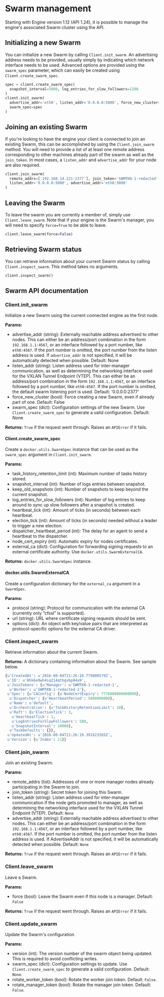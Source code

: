 # Swarm management

Starting with Engine version 1.12 (API 1.24), it is possible to manage the
engine's associated Swarm cluster using the API.

## Initializing a new Swarm

You can initialize a new Swarm by calling `Client.init_swarm`. An advertising
address needs to be provided, usually simply by indicating which network
interface needs to be used. Advanced options are provided using the
`swarm_spec` parameter, which can easily be created using
`Client.create_swarm_spec`.

```python
spec = client.create_swarm_spec(
  snapshot_interval=5000, log_entries_for_slow_followers=1200
)
client.init_swarm(
  advertise_addr='eth0', listen_addr='0.0.0.0:5000', force_new_cluster=False,
  swarm_spec=spec
)
```

## Joining an existing Swarm

If you're looking to have the engine your client is connected to join an
existing Swarm, this can be accomplished by using the `Client.join_swarm`
method. You will need to provide a list of at least one remote address
corresponding to other machines already part of the swarm as well as the
`join_token`. In most cases, a `listen_addr` and `advertise_addr` for your
node are also required.

```python
client.join_swarm(
  remote_addrs=['192.168.14.221:2377'], join_token='SWMTKN-1-redacted',
  listen_addr='0.0.0.0:5000', advertise_addr='eth0:5000'
)
```

## Leaving the Swarm

To leave the swarm you are currently a member of, simply use
`Client.leave_swarm`. Note that if your engine is the Swarm's manager,
you will need to specify `force=True` to be able to leave.

```python
client.leave_swarm(force=False)
```


## Retrieving Swarm status

You can retrieve information about your current Swarm status by calling
`Client.inspect_swarm`. This method takes no arguments.

```python
client.inspect_swarm()
```

## Swarm API documentation

### Client.init_swarm

Initialize a new Swarm using the current connected engine as the first node.

**Params:**

* advertise_addr (string): Externally reachable address advertised to other
  nodes. This can either be an address/port combination in the form
  `192.168.1.1:4567`, or an interface followed by a port number, like
  `eth0:4567`. If the port number is omitted, the port number from the listen
  address is used. If `advertise_addr` is not specified, it will be
  automatically detected when possible. Default: None
* listen_addr (string): Listen address used for inter-manager communication,
  as well as determining the networking interface used for the VXLAN Tunnel
  Endpoint (VTEP). This can either be an address/port combination in the form
  `192.168.1.1:4567`, or an interface followed by a port number, like
  `eth0:4567`. If the port number is omitted, the default swarm listening port
  is used. Default: '0.0.0.0:2377'
* force_new_cluster (bool): Force creating a new Swarm, even if already part of
  one. Default: False
* swarm_spec (dict): Configuration settings of the new Swarm. Use
  `Client.create_swarm_spec` to generate a valid configuration. Default: None

**Returns:** `True` if the request went through. Raises an `APIError` if it
  fails.

#### Client.create_swarm_spec

Create a `docker.utils.SwarmSpec` instance that can be used as the `swarm_spec`
argument in `Client.init_swarm`.

**Params:**

* task_history_retention_limit (int): Maximum number of tasks history stored.
* snapshot_interval (int): Number of logs entries between snapshot.
* keep_old_snapshots (int): Number of snapshots to keep beyond the current
  snapshot.
* log_entries_for_slow_followers (int): Number of log entries to keep around
  to sync up slow followers after a snapshot is created.
* heartbeat_tick (int): Amount of ticks (in seconds) between each heartbeat.
* election_tick (int): Amount of ticks (in seconds) needed without a leader to
  trigger a new election.
* dispatcher_heartbeat_period (int):  The delay for an agent to send a
  heartbeat to the dispatcher.
* node_cert_expiry (int): Automatic expiry for nodes certificates.
* external_ca (dict): Configuration for forwarding signing requests to an
  external certificate authority. Use `docker.utils.SwarmExternalCA`.

**Returns:** `docker.utils.SwarmSpec` instance.

#### docker.utils.SwarmExternalCA

Create a configuration dictionary for the `external_ca` argument in a
`SwarmSpec`.

**Params:**

* protocol (string): Protocol for communication with the external CA (currently
  only “cfssl” is supported).
* url (string): URL where certificate signing requests should be sent.
* options (dict): An object with key/value pairs that are interpreted as
  protocol-specific options for the external CA driver.

### Client.inspect_swarm

Retrieve information about the current Swarm.

**Returns:** A dictionary containing information about the Swarm. See sample
  below.

```python
{u'CreatedAt': u'2016-08-04T21:26:18.779800579Z',
 u'ID': u'8hk6e9wh4iq214qtbgvbp84a9',
 u'JoinTokens': {u'Manager': u'SWMTKN-1-redacted-1',
  u'Worker': u'SWMTKN-1-redacted-2'},
 u'Spec': {u'CAConfig': {u'NodeCertExpiry': 7776000000000000},
  u'Dispatcher': {u'HeartbeatPeriod': 5000000000},
  u'Name': u'default',
  u'Orchestration': {u'TaskHistoryRetentionLimit': 10},
  u'Raft': {u'ElectionTick': 3,
   u'HeartbeatTick': 1,
   u'LogEntriesForSlowFollowers': 500,
   u'SnapshotInterval': 10000},
  u'TaskDefaults': {}},
 u'UpdatedAt': u'2016-08-04T21:26:19.391623265Z',
 u'Version': {u'Index': 11}}
```

### Client.join_swarm

Join an existing Swarm.

**Params:**

* remote_addrs (list): Addresses of one or more manager nodes already
  participating in the Swarm to join.
* join_token (string): Secret token for joining this Swarm.
* listen_addr (string): Listen address used for inter-manager communication
  if the node gets promoted to manager, as well as determining the networking
  interface used for the VXLAN Tunnel Endpoint (VTEP). Default: `None`
* advertise_addr (string): Externally reachable address advertised to other
  nodes. This can either be an address/port combination in the form
  `192.168.1.1:4567`, or an interface followed by a port number, like
  `eth0:4567`. If the port number is omitted, the port number from the listen
  address is used. If AdvertiseAddr is not specified, it will be automatically
  detected when possible. Default: `None`

**Returns:** `True` if the request went through. Raises an `APIError` if it
  fails.

### Client.leave_swarm

Leave a Swarm.

**Params:**

* force (bool): Leave the Swarm even if this node is a manager.
  Default: `False`

**Returns:** `True` if the request went through. Raises an `APIError` if it
  fails.

### Client.update_swarm

Update the Swarm's configuration

**Params:**

* version (int): The version number of the swarm object being updated. This
  is required to avoid conflicting writes.
* swarm_spec (dict): Configuration settings to update. Use
  `Client.create_swarm_spec` to generate a valid configuration.
  Default: `None`.
* rotate_worker_token (bool): Rotate the worker join token. Default: `False`.
* rotate_manager_token (bool): Rotate the manager join token. Default: `False`.
